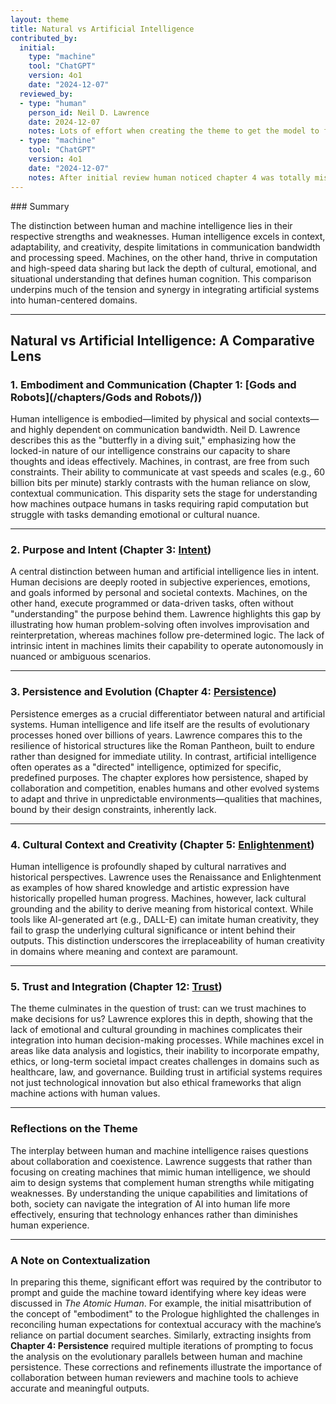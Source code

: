 ```yaml
---
layout: theme
title: Natural vs Artificial Intelligence
contributed_by:
  initial:
    type: "machine"
    tool: "ChatGPT"
    version: 4o1
    date: "2024-12-07"
  reviewed_by:
  - type: "human"
    person_id: Neil D. Lawrence
    date: 2024-12-07
    notes: Lots of effort when creating the theme to get the model to focus on right chapters. Add in links to chapters.
  - type: "machine"
    tool: "ChatGPT"
    version: 4o1
    date: "2024-12-07"
    notes: After initial review human noticed chapter 4 was totally missing and prompted model to add it in.
---
```


<div class="machine-commentary" markdown="1">
### Summary

The distinction between human and machine intelligence lies in their respective strengths and weaknesses. Human intelligence excels in context, adaptability, and creativity, despite limitations in communication bandwidth and processing speed. Machines, on the other hand, thrive in computation and high-speed data sharing but lack the depth of cultural, emotional, and situational understanding that defines human cognition. This comparison underpins much of the tension and synergy in integrating artificial systems into human-centered domains.

---

## **Natural vs Artificial Intelligence: A Comparative Lens**

### 1. Embodiment and Communication (Chapter 1: [Gods and Robots](/chapters/Gods and Robots/))

Human intelligence is embodied—limited by physical and social contexts—and highly dependent on communication bandwidth. Neil D. Lawrence describes this as the "butterfly in a diving suit," emphasizing how the locked-in nature of our intelligence constrains our capacity to share thoughts and ideas effectively. Machines, in contrast, are free from such constraints. Their ability to communicate at vast speeds and scales (e.g., 60 billion bits per minute) starkly contrasts with the human reliance on slow, contextual communication. This disparity sets the stage for understanding how machines outpace humans in tasks requiring rapid computation but struggle with tasks demanding emotional or cultural nuance.

---

### 2. Purpose and Intent (Chapter 3: [Intent](/chapters/Intent/))

A central distinction between human and artificial intelligence lies in intent. Human decisions are deeply rooted in subjective experiences, emotions, and goals informed by personal and societal contexts. Machines, on the other hand, execute programmed or data-driven tasks, often without "understanding" the purpose behind them. Lawrence highlights this gap by illustrating how human problem-solving often involves improvisation and reinterpretation, whereas machines follow pre-determined logic. The lack of intrinsic intent in machines limits their capability to operate autonomously in nuanced or ambiguous scenarios.

---

### 3. Persistence and Evolution (Chapter 4: [Persistence](/chapters/Persistence/))

Persistence emerges as a crucial differentiator between natural and artificial systems. Human intelligence and life itself are the results of evolutionary processes honed over billions of years. Lawrence compares this to the resilience of historical structures like the Roman Pantheon, built to endure rather than designed for immediate utility. In contrast, artificial intelligence often operates as a "directed" intelligence, optimized for specific, predefined purposes. The chapter explores how persistence, shaped by collaboration and competition, enables humans and other evolved systems to adapt and thrive in unpredictable environments—qualities that machines, bound by their design constraints, inherently lack.

---

### 4. Cultural Context and Creativity (Chapter 5: [Enlightenment](/chapters/Enlightenment/))

Human intelligence is profoundly shaped by cultural narratives and historical perspectives. Lawrence uses the Renaissance and Enlightenment as examples of how shared knowledge and artistic expression have historically propelled human progress. Machines, however, lack cultural grounding and the ability to derive meaning from historical context. While tools like AI-generated art (e.g., DALL-E) can imitate human creativity, they fail to grasp the underlying cultural significance or intent behind their outputs. This distinction underscores the irreplaceability of human creativity in domains where meaning and context are paramount.

---

### 5. Trust and Integration (Chapter 12: [Trust](/chapters/Trust/))

The theme culminates in the question of trust: can we trust machines to make decisions for us? Lawrence explores this in depth, showing that the lack of emotional and cultural grounding in machines complicates their integration into human decision-making processes. While machines excel in areas like data analysis and logistics, their inability to incorporate empathy, ethics, or long-term societal impact creates challenges in domains such as healthcare, law, and governance. Building trust in artificial systems requires not just technological innovation but also ethical frameworks that align machine actions with human values.

---

### Reflections on the Theme

The interplay between human and machine intelligence raises questions about collaboration and coexistence. Lawrence suggests that rather than focusing on creating machines that mimic human intelligence, we should aim to design systems that complement human strengths while mitigating weaknesses. By understanding the unique capabilities and limitations of both, society can navigate the integration of AI into human life more effectively, ensuring that technology enhances rather than diminishes human experience.

---

### A Note on Contextualization

In preparing this theme, significant effort was required by the contributor to prompt and guide the machine toward identifying where key ideas were discussed in *The Atomic Human*. For example, the initial misattribution of the concept of "embodiment" to the Prologue highlighted the challenges in reconciling human expectations for contextual accuracy with the machine’s reliance on partial document searches. Similarly, extracting insights from **Chapter 4: Persistence** required multiple iterations of prompting to focus the analysis on the evolutionary parallels between human and machine persistence. These corrections and refinements illustrate the importance of collaboration between human reviewers and machine tools to achieve accurate and meaningful outputs.
</div>

